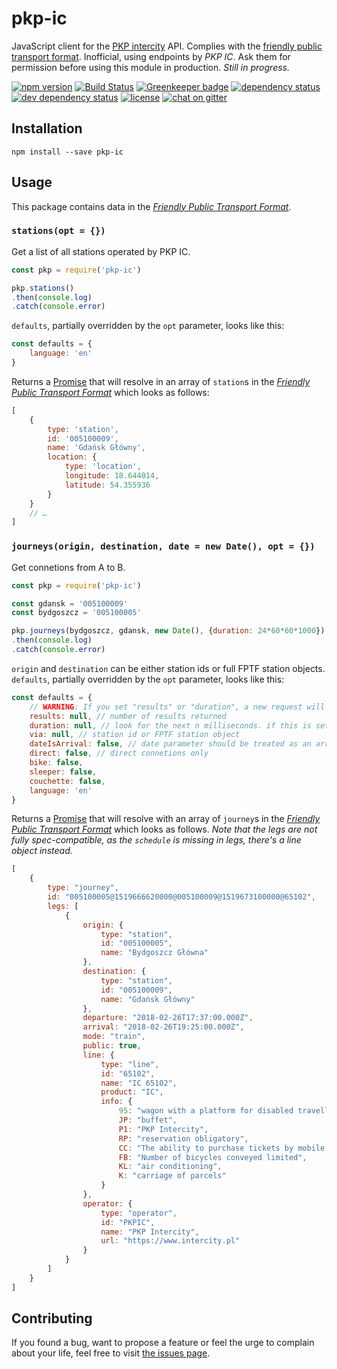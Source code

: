 # pkp-ic

JavaScript client for the [PKP intercity](https://www.intercity.pl/) API. Complies with the [friendly public transport format](https://github.com/public-transport/friendly-public-transport-format). Inofficial, using endpoints by *PKP IC*. Ask them for permission before using this module in production. *Still in progress.*

[![npm version](https://img.shields.io/npm/v/pkp-ic.svg)](https://www.npmjs.com/package/pkp-ic)
[![Build Status](https://travis-ci.org/juliuste/pkp-ic.svg?branch=master)](https://travis-ci.org/juliuste/pkp-ic)
[![Greenkeeper badge](https://badges.greenkeeper.io/juliuste/pkp-ic.svg)](https://greenkeeper.io/)
[![dependency status](https://img.shields.io/david/juliuste/pkp-ic.svg)](https://david-dm.org/juliuste/pkp-ic)
[![dev dependency status](https://img.shields.io/david/dev/juliuste/pkp-ic.svg)](https://david-dm.org/juliuste/pkp-ic#info=devDependencies)
[![license](https://img.shields.io/github/license/juliuste/pkp-ic.svg?style=flat)](LICENSE)
[![chat on gitter](https://badges.gitter.im/juliuste.svg)](https://gitter.im/juliuste)

## Installation

```shell
npm install --save pkp-ic
```

## Usage

This package contains data in the [*Friendly Public Transport Format*](https://github.com/public-transport/friendly-public-transport-format).

### `stations(opt = {})`

Get a list of all stations operated by PKP IC.

```js
const pkp = require('pkp-ic')

pkp.stations()
.then(console.log)
.catch(console.error)
```

`defaults`, partially overridden by the `opt` parameter, looks like this:

```js
const defaults = {
    language: 'en'
}
```

Returns a [Promise](https://developer.mozilla.org/en-US/docs/Web/JavaScript/Reference/Global_Objects/promise) that will resolve in an array of `station`s in the [*Friendly Public Transport Format*](https://github.com/public-transport/friendly-public-transport-format) which looks as follows:

```js
[
    {
        type: 'station',
        id: '005100009',
        name: 'Gdańsk Główny',
        location: {
            type: 'location',
            longitude: 18.644014,
            latitude: 54.355936
        }
    }
    // …
]
```

### `journeys(origin, destination, date = new Date(), opt = {})`

Get connetions from A to B.

```js
const pkp = require('pkp-ic')

const gdansk = '005100009'
const bydgoszcz = '005100005'

pkp.journeys(bydgoszcz, gdansk, new Date(), {duration: 24*60*60*1000})
.then(console.log)
.catch(console.error)
```
`origin` and `destination` can be either station ids or full FPTF station objects. `defaults`, partially overridden by the `opt` parameter, looks like this:

```js
const defaults = {
    // WARNING: If you set "results" or "duration", a new request will be created for every 3rd connection found since the API exposes max. 3 connections per request
    results: null, // number of results returned
    duration: null, // look for the next n milliseconds. if this is set, 'results' must not be set and vice versa.
    via: null, // station id or FPTF station object
    dateIsArrival: false, // date parameter should be treated as an arrival date instead of as a departure date
    direct: false, // direct connetions only
    bike: false,
    sleeper: false,
    couchette: false,
    language: 'en'
}
```

Returns a [Promise](https://developer.mozilla.org/en-US/docs/Web/JavaScript/Reference/Global_Objects/promise) that will resolve with an array of `journey`s in the [*Friendly Public Transport Format*](https://github.com/public-transport/friendly-public-transport-format) which looks as follows.
*Note that the legs are not fully spec-compatible, as the `schedule` is missing in legs, there's a line object instead.*

```js
[
    {
        type: "journey",
        id: "005100005@1519666620000@005100009@1519673100000@65102",
        legs: [
            {
                origin: {
                    type: "station",
                    id: "005100005",
                    name: "Bydgoszcz Główna"
                },
                destination: {
                    type: "station",
                    id: "005100009",
                    name: "Gdańsk Główny"
                },
                departure: "2018-02-26T17:37:00.000Z",
                arrival: "2018-02-26T19:25:00.000Z",
                mode: "train",
                public: true,
                line: {
                    type: "line",
                    id: "65102",
                    name: "IC 65102",
                    product: "IC",
                    info: {
                        95: "wagon with a platform for disabled travellers",
                        JP: "buffet",
                        P1: "PKP Intercity",
                        RP: "reservation obligatory",
                        CC: "The ability to purchase tickets by mobile phone on m.bilkom.pl",
                        FB: "Number of bicycles conveyed limited",
                        KL: "air conditioning",
                        K: "carriage of parcels"
                    }
                },
                operator: {
                    type: "operator",
                    id: "PKPIC",
                    name: "PKP Intercity",
                    url: "https://www.intercity.pl"
                }
            }
        ]
    }
]
```

## Contributing

If you found a bug, want to propose a feature or feel the urge to complain about your life, feel free to visit [the issues page](https://github.com/juliuste/pkp-ic/issues).
